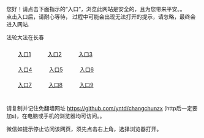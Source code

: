您好！请点击下面指示的“入口”，浏览此网站是安全的，且为您带来平安。。 <br/>
点击入口后，请耐心等待， 过程中可能会出现无法打开的提示，请忽略，最终会进入网站. </br>

法轮大法在长春<br/>
<div style="padding:10px"><a style="margin:20px" target="_blank" href="https://d1cal6ljl7ai6v.cloudfront.net/2Qpsp?umatysz" id="ccLink1" rel="nofollow">入口1</a> <a target="_blank" style="margin:20px" href="https://d22k3hq3j61big.cloudfront.net/2Qpsp?oygubdl" id="ccLink2" rel="nofollow">入口2</a> <a style="margin:20px" target="_blank" href="https://d2s47xasxwqdcq.cloudfront.net/2Qpsp?jxaxarx" id="ccLink3" rel="nofollow">入口3</a></div>

<div style="padding:10px" ><a style="margin:20px" target="_blank" href="https://d1cal6ljl7ai6v.cloudfront.net/2Qpsp?umatysz" id="ccLink4" rel="nofollow">入口4</a> <a style="margin:20px" href="https://d22k3hq3j61big.cloudfront.net/2Qpsp?oygubdl" target="_blank" id="ccLink5" rel="nofollow">入口5</a> <a style="margin:20px" href="https://d2s47xasxwqdcq.cloudfront.net/2Qpsp?jxaxarx" target="_blank" id="ccLink6" rel="nofollow">入口6</a></div>

<div style="padding:10px"><a style="margin:20px" target="_blank" href="https://d1cal6ljl7ai6v.cloudfront.net/2Qpsp?umatysz" id="ccLink7" rel="nofollow">入口7</a> <a style="margin:20px" href="https://d22k3hq3j61big.cloudfront.net/2Qpsp?oygubdl" target="_blank" id="ccLink8" rel="nofollow">入口8</a> <a style="margin:20px" target="_blank" href="https://d2s47xasxwqdcq.cloudfront.net/2Qpsp?jxaxarx" id="ccLink9" rel="nofollow">入口9</a></div>

<br/>



请复制并记住免翻墙网址 https://github.com/yntd/changchunzx (http后一定要加s)，在电脑或手机的浏览器均可访问。。<br/>

微信如提示停止访问该网页，须先点击右上角，选择浏览器打开。
